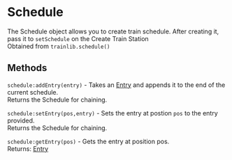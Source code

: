 # Schedule
The Schedule object allows you to create train schedule. After creating it, pass it to `setSchedule` on the Create Train Station  
Obtained from `trainlib.schedule()`

## Methods
`schedule:addEntry(entry)` - Takes an [Entry](/trainlib/classes/entry) and appends it to the end of the current schedule.  
Returns the Schedule for chaining.  

`schedule:setEntry(pos,entry)` - Sets the entry at postion `pos` to the entry provided.  
Returns the Schedule for chaining.  

`schedule:getEntry(pos)` - Gets the entry at position pos.  
Returns: [Entry](/trainlib/classes/entry)

